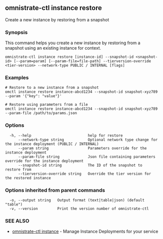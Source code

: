## omnistrate-ctl instance restore

Create a new instance by restoring from a snapshot

### Synopsis

This command helps you create a new instance by restoring from a snapshot using an existing instance for context.

```
omnistrate-ctl instance restore [instance-id] --snapshot-id <snapshot-id> [--param=param] [--param-file=file-path] --tierversion-override <tier-version> --network-type PUBLIC / INTERNAL [flags]
```

### Examples

```
# Restore to a new instance from a snapshot
omctl instance restore instance-abcd1234 --snapshot-id snapshot-xyz789 --param '{"key": "value"}'

# Restore using parameters from a file
omctl instance restore instance-abcd1234 --snapshot-id snapshot-xyz789 --param-file /path/to/params.json
```

### Options

```
  -h, --help                          help for restore
      --network-type string           Optional network type change for the instance deployment (PUBLIC / INTERNAL)
      --param string                  Parameters override for the instance deployment
      --param-file string             Json file containing parameters override for the instance deployment
      --snapshot-id string            The ID of the snapshot to restore from
      --tierversion-override string   Override the tier version for the restored instance
```

### Options inherited from parent commands

```
  -o, --output string   Output format (text|table|json) (default "table")
  -v, --version         Print the version number of omnistrate-ctl
```

### SEE ALSO

- [omnistrate-ctl instance](omnistrate-ctl_instance.md) - Manage Instance Deployments for your service

